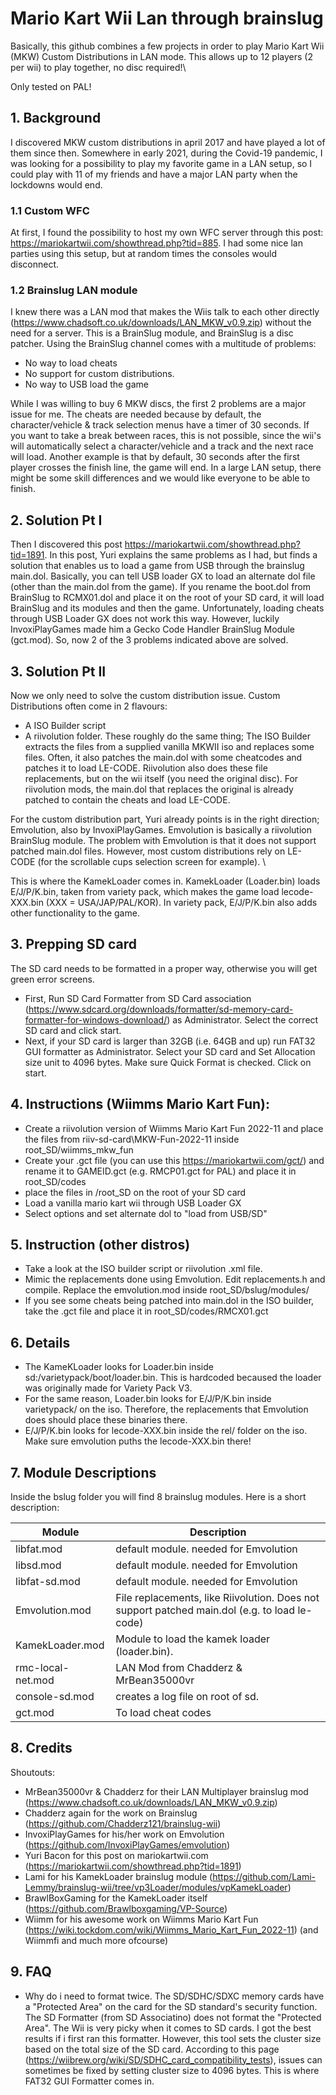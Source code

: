 # Mario Kart Wii Lan through brainslug
Basically, this github combines a few projects in order to play Mario Kart Wii (MKW) Custom Distributions in LAN mode. 
This allows up to 12 players (2 per wii) to play together, no disc required!\

Only tested on PAL!
      

## 1. Background
I discovered MKW custom distributions in april 2017 and have played a lot of them since then. Somewhere in early 2021, during the Covid-19 pandemic, I was looking for a possibility to play my favorite game in a LAN setup, so I could play with 11 of my friends and have a major LAN party when the lockdowns would end.

### 1.1 Custom WFC
At first, I found the possibility to host my own WFC server through this post: https://mariokartwii.com/showthread.php?tid=885. I had some nice lan parties using this setup, but at random times the consoles would disconnect.

### 1.2 Brainslug LAN module
I knew there was a LAN mod that makes the Wiis talk to each other directly (https://www.chadsoft.co.uk/downloads/LAN_MKW_v0.9.zip) without the need for a server. This is a BrainSlug module, and BrainSlug is a disc patcher. Using the BrainSlug channel comes with a multitude of problems:
- No way to load cheats
- No support for custom distributions.
- No way to USB load the game

While I was willing to buy 6 MKW discs, the first 2 problems are a major issue for me. The cheats are needed because by default, the character/vehicle & track selection menus have a timer of 30 seconds. If you want to take a break between races, this is not possible, since the wii's will automatically select a character/vehicle and a track and the next race will load. Another example is that by default, 30 seconds after the first player crosses the finish line, the game will end. In a large LAN setup,  there might be some skill differences and we would like everyone to be able to finish.

## 2. Solution Pt I
Then I discovered this post https://mariokartwii.com/showthread.php?tid=1891. In this post, Yuri explains the same problems as I had, but finds a solution that enables us to load a game from USB through the brainslug main.dol. Basically, you can tell USB loader GX to load an alternate dol file (other than the main.dol from the game).
If you rename the boot.dol from BrainSlug to RCMX01.dol and place it on the root of your SD card, it will load BrainSlug and its modules and then the game. Unfortunately, loading cheats through USB Loader GX does not work this way. However, luckily InvoxiPlayGames made him a Gecko Code Handler BrainSlug Module (gct.mod).
So, now 2 of the 3 problems indicated above are solved. 

## 3. Solution Pt II
Now we only need to solve the custom distribution issue. 
Custom Distributions often come in 2 flavours: 
- A ISO Builder script
- A riivolution folder.
These roughly do the same thing; The ISO Builder extracts the files from a supplied vanilla MKWII iso and replaces some files. Often, it also patches the main.dol with some cheatcodes and patches it to load LE-CODE. Riivolution also does these file replacements, but on the wii itself (you need the original disc). For riivolution mods, the main.dol that replaces the original is already patched to contain the cheats and load LE-CODE.

For the custom distribution part, Yuri already points is in the right direction; Emvolution, also by InvoxiPlayGames. Emvolution is basically a riivolution BrainSlug module. The problem with Emvolution is that it does not support patched main.dol files. However, most custom distributions rely on LE-CODE (for the scrollable cups selection screen for example). \

This is where the KamekLoader comes in. KamekLoader (Loader.bin) loads E/J/P/K.bin, taken from variety pack, which makes the game load lecode-XXX.bin (XXX = USA/JAP/PAL/KOR). In variety pack, E/J/P/K.bin also adds other functionality to the game.

## 3. Prepping SD card
The SD card needs to be formatted in a proper way, otherwise you will get green error screens.
- First, Run SD Card Formatter from SD Card association (https://www.sdcard.org/downloads/formatter/sd-memory-card-formatter-for-windows-download/) as Administrator. Select the correct SD card and click start.
- Next, if your SD card is larger than 32GB (i.e. 64GB and up) run FAT32 GUI formatter as Administrator. Select your SD card and Set Allocation size unit to 4096 bytes. Make sure Quick Format is checked. Click on start.


## 4. Instructions (Wiimms Mario Kart Fun):
- Create a riivolution version of Wiimms Mario Kart Fun 2022-11 and place the files from riiv-sd-card\MKW-Fun-2022-11 inside root_SD/wiimms_mkw_fun 
- Create your .gct file (you can use this https://mariokartwii.com/gct/) and rename it to GAMEID.gct (e.g. RMCP01.gct for PAL) and place it in root_SD/codes 
- place the files in /root_SD on the root of your SD card 
- Load a vanilla mario kart wii through USB Loader GX 
- Select options and set alternate dol to "load from USB/SD" 


## 5. Instruction (other distros)
- Take a look at the ISO builder script or riivolution .xml file.
- Mimic the replacements done using Emvolution. Edit replacements.h and compile. Replace the emvolution.mod inside root_SD/bslug/modules/
- If you see some cheats being patched into main.dol in the ISO builder, take the .gct file and place it in root_SD/codes/RMCX01.gct

## 6. Details
- The KameKLoader looks for Loader.bin inside sd:/varietypack/boot/loader.bin. This is hardcoded becaused the loader was originally made for Variety Pack V3.
- For the same reason, Loader.bin looks for E/J/P/K.bin inside varietypack/ on the iso. Therefore, the replacements that Emvolution does should place these binaries there.
- E/J/P/K.bin looks for lecode-XXX.bin inside the rel/ folder on the iso. Make sure emvolution puths the lecode-XXX.bin there!

## 7. Module Descriptions
Inside the bslug folder you will find 8 brainslug modules. Here is a short description:


| **Module**        | **Description**                                                                                                                                                                                                    |
|-------------------|--------------------------------------------------------------------------------------------------------------------------------------------------------------------------------------------------------------------|
| libfat.mod        | default module. needed for Emvolution                                                                                                                                                                              |
| libsd.mod         | default module. needed for Emvolution                                                                                                                                                                              |
| libfat-sd.mod     | default module. needed for Emvolution                                                                                                                                                                              |
| Emvolution.mod    | File replacements, like Riivolution. Does not support patched main.dol (e.g. to load le-code)                                                                                                                      |
| KamekLoader.mod   | Module to load the kamek loader (loader.bin).   |
| rmc-local-net.mod | LAN Mod from Chadderz & MrBean35000vr                                                                                                                                                                              |
| console-sd.mod    | creates a log file on root of sd.                                                                                                                                                                                  |
| gct.mod           | To load cheat codes  


## 8. Credits
Shoutouts: 
- MrBean35000vr & Chadderz for their LAN Multiplayer brainslug mod (https://www.chadsoft.co.uk/downloads/LAN_MKW_v0.9.zip) 
- Chadderz again for the work on Brainslug (https://github.com/Chadderz121/brainslug-wii) 
- InvoxiPlayGames for his/her work on Emvolution (https://github.com/InvoxiPlayGames/emvolution) 
- Yuri Bacon for this post on mariokartwii.com (https://mariokartwii.com/showthread.php?tid=1891) 
- Lami for his KamekLoader brainslug module (https://github.com/Lami-Lemmy/brainslug-wii/tree/vp3Loader/modules/vpKamekLoader) 
- BrawlBoxGaming for the KamekLoader itself (https://github.com/Brawlboxgaming/VP-Source)
- Wiimm for his awesome work on Wiimms Mario Kart Fun (https://wiki.tockdom.com/wiki/Wiimms_Mario_Kart_Fun_2022-11) (and Wiimmfi and much more ofcourse)

## 9. FAQ
- Why do i need to format twice.
The SD/SDHC/SDXC memory cards have a "Protected Area" on the card for the SD standard's security function. The SD Formatter (from SD Associatino) does not format the "Protected Area". The Wii is very picky when it comes to SD cards. I got the best results if i first ran this formatter. However, this tool sets the cluster size based on the total size of the SD card. According to this page (https://wiibrew.org/wiki/SD/SDHC_card_compatibility_tests), issues can sometimes be fixed by setting cluster size to 4096 bytes. This is where FAT32 GUI Formatter comes in.
